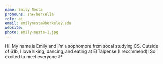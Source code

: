 ```yaml
---
name: Emily Mesta
pronouns: she/her/ella
role: ai
email: emilymesta@berkeley.edu
website: 
photo: emily-mesta-1.jpg
---
```


Hi! My name is Emily and I’m a sophomore from socal studying CS. Outside of 61b, I love hiking, dancing, and eating at El Talpense (I recommend)! So excited to meet everyone :P